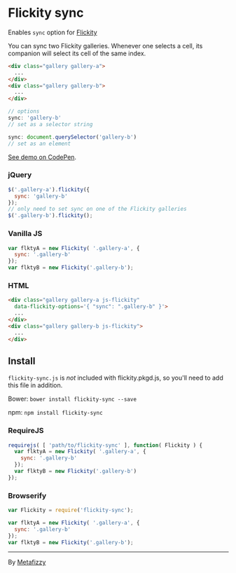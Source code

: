 # Flickity sync

Enables `sync` option for [Flickity](http://flickity.metafizzy.co/)

You can sync two Flickity galleries. Whenever one selects a cell, its companion will select its cell of the same index.

``` html
<div class="gallery gallery-a">
  ...
</div>
<div class="gallery gallery-b">
  ...
</div>
```

``` js
// options
sync: 'gallery-b'
// set as a selector string

sync: document.querySelector('gallery-b')
// set as an element
```

[See demo on CodePen](http://codepen.io/desandro/pen/OPZJmE).

### jQuery

``` js
$('.gallery-a').flickity({
  sync: 'gallery-b'
});
// only need to set sync on one of the Flickity galleries
$('.gallery-b').flickity();
```

### Vanilla JS

``` js
var flktyA = new Flickity( '.gallery-a', {
  sync: '.gallery-b'
});
var flktyB = new Flickity('.gallery-b');
```

### HTML

``` html
<div class="gallery gallery-a js-flickity"
  data-flickity-options='{ "sync": ".gallery-b" }'>
  ...
</div>
<div class="gallery gallery-b js-flickity">
  ...
</div>
```

## Install

`flickity-sync.js` is _not_ included with flickity.pkgd.js, so you'll need to add this file in addition.

Bower: `bower install flickity-sync --save`

npm: `npm install flickity-sync`

### RequireJS

``` js
requirejs( [ 'path/to/flickity-sync' ], function( Flickity ) {
  var flktyA = new Flickity( '.gallery-a', {
    sync: '.gallery-b'
  });
  var flktyB = new Flickity('.gallery-b')
});
```

### Browserify

``` js
var Flickity = require('flickity-sync');

var flktyA = new Flickity( '.gallery-a', {
  sync: '.gallery-b'
});
var flktyB = new Flickity('.gallery-b');
```

---

By [Metafizzy](http://metafizzy.co)
